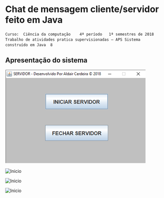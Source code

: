 # Chat de mensagem cliente/servidor feito em Java

``Curso:  Ciência da computação	   4ª período	1ª semestres de 2018
Trabalho de atividades pratica supervisionadas – APS
Sistema construído em Java  8``


## Apresentação do sistema

![Inicio](apresentação/01.PNG)

![Inicio](screenshots/02.PNG)

![Inicio](screenshots/03.PNG)

![Inicio](screenshots/04.PNG)